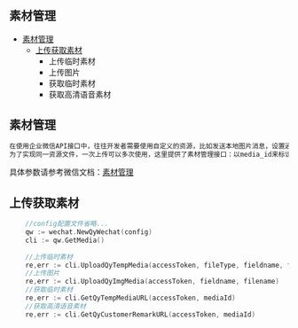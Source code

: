 ## 素材管理

- [素材管理](#素材管理)
    - [上传获取素材](#上传获取素材)
        - 上传临时素材
        - 上传图片
        - 获取临时素材
        - 获取高清语音素材
        
## 素材管理

```go
在使用企业微信API接口中，往往开发者需要使用自定义的资源，比如发送本地图片消息，设置通讯录自定义头像等。
为了实现同一资源文件，一次上传可以多次使用，这里提供了素材管理接口：以media_id来标识资源文件，实现文件的上传与下载。
```

具体参数请参考微信文档：[素材管理](https://developer.work.weixin.qq.com/document/path/91054)

## 上传获取素材
```go
    //config配置文件省略...
    qw := wechat.NewQyWechat(config)
    cli := qw.GetMedia()
    
    //上传临时素材
    re,err := cli.UploadQyTempMedia(accessToken, fileType, fieldname, filename)
    //上传图片
    re,err := cli.UploadQyImgMedia(accessToken, fieldname, filename)
    //获取临时素材
    re,err := cli.GetQyTempMediaURL(accessToken, mediaId)
    //获取高清语音素材
    re,err := cli.GetQyCustomerRemarkURL(accessToken, mediaId)
```
